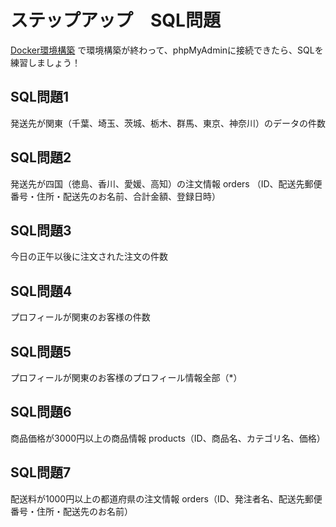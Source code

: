 # ステップアップ　SQL問題

[Docker環境構築](../DOCKER_USAGE.md) で環境構築が終わって、phpMyAdminに接続できたら、SQLを練習しましょう！

## SQL問題1

発送先が関東（千葉、埼玉、茨城、栃木、群馬、東京、神奈川）のデータの件数

## SQL問題2

発送先が四国（徳島、香川、愛媛、高知）の注文情報 orders （ID、配送先郵便番号・住所・配送先のお名前、合計金額、登録日時）

## SQL問題3

今日の正午以後に注文された注文の件数

## SQL問題4

プロフィールが関東のお客様の件数

## SQL問題5

プロフィールが関東のお客様のプロフィール情報全部（*）

## SQL問題6

商品価格が3000円以上の商品情報 products（ID、商品名、カテゴリ名、価格）

## SQL問題7

配送料が1000円以上の都道府県の注文情報 orders（ID、発注者名、配送先郵便番号・住所・配送先のお名前）
